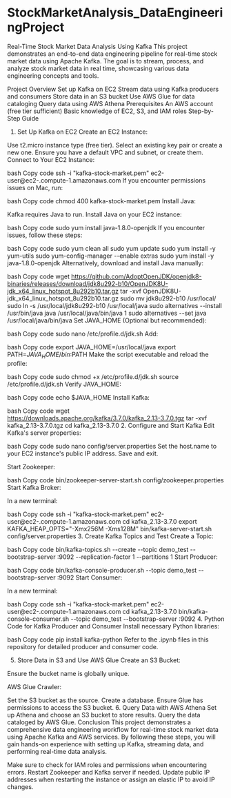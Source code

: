 # StockMarketAnalysis_DataEngineeringProject
Real-Time Stock Market Data Analysis Using Kafka
This project demonstrates an end-to-end data engineering pipeline for real-time stock market data using Apache Kafka. The goal is to stream, process, and analyze stock market data in real time, showcasing various data engineering concepts and tools.

Project Overview
Set up Kafka on EC2
Stream data using Kafka producers and consumers
Store data in an S3 bucket
Use AWS Glue for data cataloging
Query data using AWS Athena
Prerequisites
An AWS account (free tier sufficient)
Basic knowledge of EC2, S3, and IAM roles
Step-by-Step Guide
1. Set Up Kafka on EC2
Create an EC2 Instance:

Use t2.micro instance type (free tier).
Select an existing key pair or create a new one.
Ensure you have a default VPC and subnet, or create them.
Connect to Your EC2 Instance:

bash
Copy code
ssh -i "kafka-stock-market.pem" ec2-user@ec2-<public-ip>.compute-1.amazonaws.com
If you encounter permissions issues on Mac, run:

bash
Copy code
chmod 400 kafka-stock-market.pem
Install Java:

Kafka requires Java to run. Install Java on your EC2 instance:

bash
Copy code
sudo yum install java-1.8.0-openjdk
If you encounter issues, follow these steps:

bash
Copy code
sudo yum clean all
sudo yum update
sudo yum install -y yum-utils
sudo yum-config-manager --enable extras
sudo yum install -y java-1.8.0-openjdk
Alternatively, download and install Java manually:

bash
Copy code
wget https://github.com/AdoptOpenJDK/openjdk8-binaries/releases/download/jdk8u292-b10/OpenJDK8U-jdk_x64_linux_hotspot_8u292b10.tar.gz
tar -xvf OpenJDK8U-jdk_x64_linux_hotspot_8u292b10.tar.gz
sudo mv jdk8u292-b10 /usr/local/
sudo ln -s /usr/local/jdk8u292-b10 /usr/local/java
sudo alternatives --install /usr/bin/java java /usr/local/java/bin/java 1
sudo alternatives --set java /usr/local/java/bin/java
Set JAVA_HOME (Optional but recommended):

bash
Copy code
sudo nano /etc/profile.d/jdk.sh
Add:

bash
Copy code
export JAVA_HOME=/usr/local/java
export PATH=$JAVA_HOME/bin:$PATH
Make the script executable and reload the profile:

bash
Copy code
sudo chmod +x /etc/profile.d/jdk.sh
source /etc/profile.d/jdk.sh
Verify JAVA_HOME:

bash
Copy code
echo $JAVA_HOME
Install Kafka:

bash
Copy code
wget https://downloads.apache.org/kafka/3.7.0/kafka_2.13-3.7.0.tgz
tar -xvf kafka_2.13-3.7.0.tgz
cd kafka_2.13-3.7.0
2. Configure and Start Kafka
Edit Kafka's server properties:

bash
Copy code
sudo nano config/server.properties
Set the host.name to your EC2 instance's public IP address. Save and exit.

Start Zookeeper:

bash
Copy code
bin/zookeeper-server-start.sh config/zookeeper.properties
Start Kafka Broker:

In a new terminal:

bash
Copy code
ssh -i "kafka-stock-market.pem" ec2-user@ec2-<public-ip>.compute-1.amazonaws.com
cd kafka_2.13-3.7.0
export KAFKA_HEAP_OPTS="-Xmx256M -Xms128M"
bin/kafka-server-start.sh config/server.properties
3. Create Kafka Topics and Test
Create a Topic:

bash
Copy code
bin/kafka-topics.sh --create --topic demo_test --bootstrap-server <public-ip>:9092 --replication-factor 1 --partitions 1
Start Producer:

bash
Copy code
bin/kafka-console-producer.sh --topic demo_test --bootstrap-server <public-ip>:9092
Start Consumer:

In a new terminal:

bash
Copy code
ssh -i "kafka-stock-market.pem" ec2-user@ec2-<public-ip>.compute-1.amazonaws.com
cd kafka_2.13-3.7.0
bin/kafka-console-consumer.sh --topic demo_test --bootstrap-server <public-ip>:9092
4. Python Code for Kafka Producer and Consumer
Install necessary Python libraries:

bash
Copy code
pip install kafka-python
Refer to the .ipynb files in this repository for detailed producer and consumer code.

5. Store Data in S3 and Use AWS Glue
Create an S3 Bucket:

Ensure the bucket name is globally unique.

AWS Glue Crawler:

Set the S3 bucket as the source.
Create a database.
Ensure Glue has permissions to access the S3 bucket.
6. Query Data with AWS Athena
Set up Athena and choose an S3 bucket to store results.
Query the data cataloged by AWS Glue.
Conclusion
This project demonstrates a comprehensive data engineering workflow for real-time stock market data using Apache Kafka and AWS services. By following these steps, you will gain hands-on experience with setting up Kafka, streaming data, and performing real-time data analysis.

Make sure to check for IAM roles and permissions when encountering errors. Restart Zookeeper and Kafka server if needed. Update public IP addresses when restarting the instance or assign an elastic IP to avoid IP changes.
